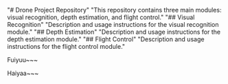 "# Drone Project Repository" 
"This repository contains three main modules: visual recognition, depth estimation, and flight control." 
"## Visual Recognition" 
"Description and usage instructions for the visual recognition module." 
"## Depth Estimation" 
"Description and usage instructions for the depth estimation module." 
"## Flight Control" 
"Description and usage instructions for the flight control module." 


Fuiyuu~~~ 

Haiyaa~~~
